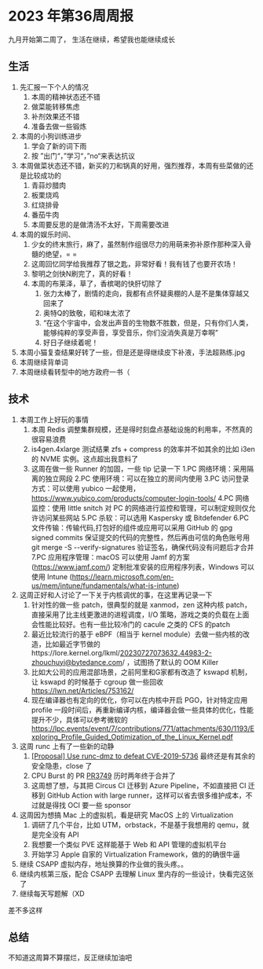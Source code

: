 # 2023 年第36周周报

九月开始第二周了， 生活在继续，希望我也能继续成长

## 生活

1. 先汇报一下个人的情况
    1. 本周的精神状态还不错
    2. 做菜能转移焦虑
    3. 补剂效果还不错
    4. 准备去做一些锻炼
2. 本周的小狗训练进步
    1. 学会了新的词下雨
    2. 按 ”出门“，”学习“，”no“来表达抗议
3. 本周做菜状态还不错，新买的刀和锅真的好用，强烈推荐，本周有些菜做的还是比较成功的
    1. 青蒜炒腊肉
    2. 板栗烧鸡
    3. 红烧排骨
    4. 番茄牛肉
    5. 本周要反思的是做清汤不太好，下周需要改进
4. 本周的娱乐时间、
    1. 少女的终末旅行，麻了，虽然制作组很尽力的用萌来弥补原作那种深入骨髓的绝望，= =
    2. 这周回忆同学给我推荐了银之匙，非常好看！我有钱了也要开农场！
    3. 黎明之剑快N刷完了，真的好看！
    4. 本周的布莱泽，草了，香槟喝的快肝切除了
        1. 张力太棒了，剧情的走向，我都有点怀疑奥棚的人是不是集体穿越又回来了
        2. 奥特Q的致敬，昭和味太浓了
        3. “在这个宇宙中，会发出声音的生物数不胜数，但是，只有你们人类，能够纯粹的享受声音，享受音乐，你们没消失真是万幸啊”
        4. 好日子继续着呢！
5. 本周小猫复查结果好转了一些，但是还是得继续皮下补液，手法超熟练.jpg
6. 本周继续背单词
7. 本周继续看转型中的地方政府一书（

## 技术

1. 本周工作上好玩的事情
    1. 本周 Redis 调整集群规模，还是得时刻盘点基础设施的利用率，不然真的很容易浪费
    2. is4gen.4xlarge 测试结果 zfs + compress 的效率并不如其余的比如 i3en 的 NVME 实例。这点超出我意料了
    3. 这周在做一些 Runner 的加固，一些 tip 记录一下
        1.PC 网络环境：采用隔离的独立网段
        2.PC 使用环境：可以在独立的房间内使用
        3.PC 访问登录方式：可以使用 yubico 一起使用，https://www.yubico.com/products/computer-login-tools/
        4.PC 网络监控：使用 little snitch 对 PC 的网络进行监控和管理，可以制定规则仅允许访问某些网站
        5.PC 杀软：可以选用 Kaspersky 或 Bitdefender
        6.PC 文件传输：传输代码,打包好的组件或应用可以采用 GitHub 的 gpg signed commits 保证提交的代码的完整性，然后再由可信的角色账号用 git merge -S --verify-signatures 验证签名，确保代码没有问题后才合并
        7.PC 应用程序管理：macOS 可以使用 Jamf 的方案(https://www.jamf.com/) 定制批准安装的应用程序列表，Windows 可以使用 Intune (https://learn.microsoft.com/en-us/mem/intune/fundamentals/what-is-intune)
2. 这周正好和人讨论了一下关于内核调优的事，在这里再记录一下
    1. 针对性的做一些 patch，很典型的就是 xanmod，zen 这种内核 patch，直接采用了比主线更激进的进程调度，I/O 策略，游戏之类的负载在上面会性能比较好。也有一些比较冷门的 cacule 之类的 CFS 的patch
    2. 最近比较流行的基于 eBPF（相当于 kernel module）去做一些内核的改造，比如最近字节做的https://lore.kernel.org/lkml/20230727073632.44983-2-zhouchuyi@bytedance.com/ ，试图扬了默认的 OOM Killer
    3. 比如大公司的应用混部场景，之前阿里和G家都有改造了 kswapd 机制，让 kswapd 的时候基于 cgroup 做一些回收 https://lwn.net/Articles/753162/
    4. 现在编译器也有定向的优化，你可以在内核中开启 PGO，针对特定应用 profile 一段时间后，再重新编译内核，编译器会做一些具体的优化，性能提升不少，具体可以参考微软的 https://lpc.events/event/7/contributions/771/attachments/630/1193/Exploring_Profile_Guided_Optimization_of_the_Linux_Kernel.pdf
3. 这周 runc 上有了一些新的动静
    1. [[Proposal] Use runc-dmz to defeat CVE-2019-5736](https://github.com/opencontainers/runc/pull/3983) 最终还是有其余的安全隐患，close 了
    2. CPU Burst 的 PR [PR3749](https://github.com/opencontainers/runc/pull/3749) 历时两年终于合并了
    3. 这周想了想，与其把 Circus CI 迁移到 Azure Pipeline，不如直接把 CI 迁移到 GitHub Action with large runner，这样可以省去很多维护成本，不过就是得找 OCI 要一些 sponsor
4. 这周因为想搞 Mac 上的虚拟机，看是研究 MacOS 上的 Virtualization
    1. 调研了几个平台，比如 UTM，orbstack，不是基于我想用的 qemu，就是完全没有 API
    2. 我想要一个类似 PVE 这样能基于 Web 和 API 管理的虚拟机平台
    3. 开始学习 Apple 自家的 Virtualization Framework，做的的确很牛逼
5. 继续 CSAPP 虚拟内存，地址换算的作业做的我头疼。。
6. 继续内核第三版，配合 CSAPP 去理解 Linux 里内存的一些设计，快看完这张了
7. 继续每天写题解（XD

差不多这样

## 总结

不知道这周算不算摆烂，反正继续加油吧

